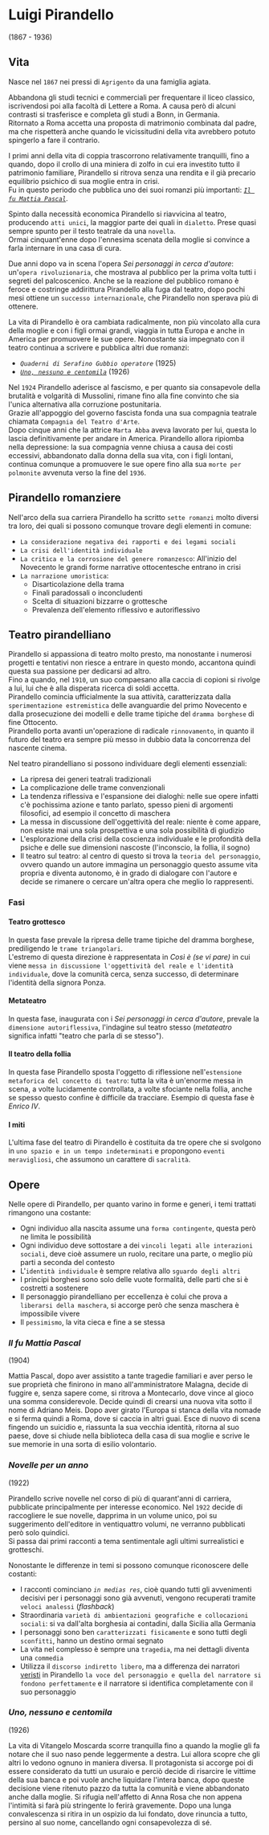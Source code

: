 # Luigi Pirandello
(1867 - 1936)

## Vita

Nasce nel `1867` nei pressi di `Agrigento` da una famiglia agiata.

Abbandona gli studi tecnici e commerciali per frequentare il liceo classico, iscrivendosi poi alla facoltà di Lettere a Roma. A causa però di alcuni contrasti si trasferisce e completa gli studi a Bonn, in Germania.\
Ritornato a Roma accetta una proposta di matrimonio combinata dal padre, ma che rispetterà anche quando le vicissitudini della vita avrebbero potuto spingerlo a fare il contrario.

I primi anni della vita di coppia trascorrono relativamente tranquilli, fino a quando, dopo il crollo di una miniera di zolfo in cui era investito tutto il patrimonio familiare, Pirandello si ritrova senza una rendita e il già precario equilibrio psichico di sua moglie entra in crisi.\
Fu in questo periodo che pubblica uno dei suoi romanzi più importanti: *[`Il fu Mattia Pascal`][il-fu-mattia-pascal]*.

Spinto dalla necessità economica Pirandello si riavvicina al teatro, producendo `atti unici`, la maggior parte dei quali in `dialetto`. Prese quasi sempre spunto per il testo teatrale da una `novella`.\
Ormai cinquant'enne dopo l'ennesima scenata della moglie si convince a farla internare in una casa di cura.

Due anni dopo va in scena l'opera *Sei personaggi in cerca d'autore*: un'`opera rivoluzionaria`, che mostrava al pubblico per la prima volta tutti i segreti del palcoscenico. Anche se la reazione del pubblico romano è feroce e costringe addirittura Pirandello alla fuga dal teatro, dopo pochi mesi ottiene un `successo internazionale`, che Pirandello non sperava più di ottenere.

La vita di Pirandello è ora cambiata radicalmente, non più vincolato alla cura della moglie e con i figli ormai grandi, viaggia in tutta Europa e anche in America per promuovere le sue opere. Nonostante sia impegnato con il teatro continua a scrivere e pubblica altri due romanzi:
- *`Quaderni di Serafino Gubbio operatore`* (1925)
- *[`Uno, nessuno e centomila`][uno-nessuno-e-centomila]* (1926)

Nel `1924` Pirandello aderisce al fascismo, e per quanto sia consapevole della brutalità e volgarità di Mussolini, rimane fino alla fine convinto che sia l'unica alternativa alla corruzione postunitaria.\
Grazie all'appoggio del governo fascista fonda una sua compagnia teatrale chiamata `Compagnia del Teatro d'Arte`.\
Dopo cinque anni che la attrice `Marta Abba` aveva lavorato per lui, questa lo lascia definitivamente per andare in America. Pirandello allora ripiomba nella depressione: la sua compagnia venne chiusa a causa dei costi eccessivi, abbandonato dalla donna della sua vita, con i figli lontani, continua comunque a promuovere le sue opere fino alla sua `morte per polmonite` avvenuta verso la fine del `1936`.

## Pirandello romanziere

Nell'arco della sua carriera Pirandello ha scritto `sette romanzi` molto diversi tra loro, dei quali si possono comunque trovare degli elementi in comune:
- `La considerazione negativa dei rapporti e dei legami sociali`
- `La crisi dell'identità individuale`
- `La critica e la corrosione del genere romanzesco`: All'inizio del Novecento le grandi forme narrative ottocentesche entrano in crisi
- `La narrazione umoristica`:
  - Disarticolazione della trama
  - Finali paradossali o inconcludenti
  - Scelta di situazioni bizzarre o grottesche
  - Prevalenza dell'elemento riflessivo e autoriflessivo

## Teatro pirandelliano

Pirandello si appassiona di teatro molto presto, ma nonostante i numerosi progetti e tentativi non riesce a entrare in questo mondo, accantona quindi questa sua passione per dedicarsi ad altro.\
Fino a quando, nel `1910`, un suo compaesano alla caccia di copioni si rivolge a lui, lui che è alla disperata ricerca di soldi accetta.\
Pirandello comincia ufficialmente la sua attività, caratterizzata dalla `sperimentazione estremistica` delle avanguardie del primo Novecento e dalla prosecuzione dei modelli e delle trame tipiche del `dramma borghese` di fine Ottocento.\
Pirandello porta avanti un'operazione di radicale `rinnovamento`, in quanto il futuro del teatro era sempre più messo in dubbio data la concorrenza del nascente cinema.

Nel teatro pirandelliano si possono individuare degli elementi essenziali:
- La ripresa dei generi teatrali tradizionali
- La complicazione delle trame convenzionali
- La tendenza riflessiva e l'espansione dei dialoghi: nelle sue opere infatti c'è pochissima azione e tanto parlato, spesso pieni di argomenti filosofici, ad esempio il concetto di maschera
- La messa in discussione dell'oggettività del reale: niente è come appare, non esiste mai una sola prospettiva e una sola possibilità di giudizio
- L'esplorazione della crisi della coscienza individuale e le profondità della psiche e delle sue dimensioni nascoste (l'inconscio, la follia, il sogno)
- Il teatro sul teatro: al centro di questo si trova la `teoria del personaggio`, ovvero quando un autore immagina un personaggio questo assume vita propria e diventa autonomo, è in grado di dialogare con l'autore e decide se rimanere o cercare un'altra opera che meglio lo rappresenti.

### Fasi

#### Teatro grottesco

In questa fase prevale la ripresa delle trame tipiche del dramma borghese, prediligendo le `trame triangolari`.\
L'estremo di questa direzione è rappresentata in *Così è (se vi pare)* in cui viene `messa in discussione l'oggettività del reale e l'identità individuale`, dove la comunità cerca, senza successo, di determinare l'identità della signora Ponza.

#### Metateatro

In questa fase, inaugurata con i *Sei personaggi in cerca d'autore*, prevale la `dimensione autoriflessiva`, l'indagine sul teatro stesso (*metateatro* significa infatti "teatro che parla di se stesso").

#### Il teatro della follia

In questa fase Pirandello sposta l'oggetto di riflessione nell'`estensione metaforica del concetto di teatro`: tutta la vita è un'enorme messa in scena, a volte lucidamente controllata, a volte sfociante nella follia, anche se spesso questo confine è difficile da tracciare. Esempio di questa fase è *Enrico IV*.

#### I miti

L'ultima fase del teatro di Pirandello è costituita da tre opere che si svolgono in `uno spazio e in un tempo indeterminati` e propongono `eventi meravigliosi`, che assumono un carattere di `sacralità`.

## Opere

Nelle opere di Pirandello, per quanto varino in forme e generi, i temi trattati rimangono una costante:
- Ogni individuo alla nascita assume una `forma contingente`, questa però ne limita le possibilità
- Ogni individuo deve sottostare a dei `vincoli legati alle interazioni sociali`, deve cioè assumere un ruolo, recitare una parte, o meglio più parti a seconda del contesto
- L'`identità individuale` è sempre relativa allo `sguardo degli altri`
- I principi borghesi sono solo delle vuote formalità, delle parti che si è costretti a sostenere
- Il personaggio pirandelliano per eccellenza è colui che prova a `liberarsi della maschera`, si accorge però che senza maschera è impossibile vivere
- Il `pessimismo`, la vita cieca e fine a se stessa

### *Il fu Mattia Pascal*
(1904)

Mattia Pascal, dopo aver assistito a tante tragedie familiari e aver perso le sue proprietà che finirono in mano all'amministratore Malagna, decide di fuggire e, senza sapere come, si ritrova a Montecarlo, dove vince al gioco una somma considerevole. Decide quindi di crearsi una nuova vita sotto il nome di Adriano Meis. Dopo aver girato l'Europa si stanca della vita nomade e si ferma quindi a Roma, dove si caccia in altri guai. Esce di nuovo di scena fingendo un suicidio e, riassunta la sua vecchia identità, ritorna al suo paese, dove si chiude nella biblioteca della casa di sua moglie e scrive le sue memorie in una sorta di esilio volontario.

### *Novelle per un anno*
(1922)

Pirandello scrive novelle nel corso di più di quarant'anni di carriera, pubblicate principalmente per interesse economico. Nel `1922` decide di raccogliere le sue novelle, dapprima in un volume unico, poi su suggerimento dell'editore in ventiquattro volumi, ne verranno pubblicati però solo quindici.\
Si passa dai primi racconti a tema sentimentale agli ultimi surrealistici e grotteschi.

Nonostante le differenze in temi si possono comunque riconoscere delle costanti:
- I racconti cominciano *`in medias res`*, cioè quando tutti gli avvenimenti decisivi per i personaggi sono già avvenuti, vengono recuperati tramite `veloci analessi` (*flashback*)
- Straordinaria `varietà di ambientazioni geografiche e collocazioni sociali`: si va dall'alta borghesia ai contadini, dalla Sicilia alla Germania
- I personaggi sono ben `caratterizzati fisicamente` e sono tutti degli `sconfitti`, hanno un destino ormai segnato
- La vita nel complesso è sempre una `tragedia`, ma nei dettagli diventa una `commedia`
- Utilizza il `discorso indiretto libero`, ma a differenza dei narratori [veristi][verismo] in Pirandello `la voce del personaggio e quella del narratore si fondono perfettamente` e il narratore si identifica completamente con il suo personaggio

### *Uno, nessuno e centomila*
(1926)

La vita di Vitangelo Moscarda scorre tranquilla fino a quando la moglie gli fa notare che il suo naso pende leggermente a destra. Lui allora scopre che gli altri lo vedono ognuno in maniera diversa. Il protagonista si accorge poi di essere considerato da tutti un usuraio e perciò decide di risarcire le vittime della sua banca e poi vuole anche liquidare l'intera banca, dopo queste decisione viene ritenuto pazzo da tutta la comunità e viene abbandonato anche dalla moglie. Si rifugia nell'affetto di Anna Rosa che non appena l'intimità si farà più stringente lo ferirà gravemente. Dopo una lunga convalescenza si ritira in un ospizio da lui fondato, dove rinuncia a tutto, persino al suo nome, cancellando ogni consapevolezza di sé.

[il-fu-mattia-pascal]: #il-fu-mattia-pascal
[uno-nessuno-e-centomila]: #uno-nessuno-e-centomila

[verismo]: Verismo.md

